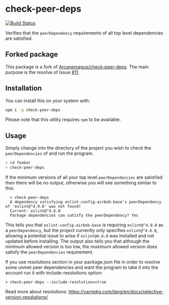 # check-peer-deps

[![Build Status](https://travis-ci.com/sounisi5011/check-peer-deps.svg?branch=master)](https://travis-ci.com/sounisi5011/check-peer-deps)

Verifies that the `peerDependency` requirements of all top level dependencies
are satisfied.

## Forked package

This package is a fork of [Arcanemagus/check-peer-deps](https://github.com/Arcanemagus/check-peer-deps).
The main purpose is the resolve of Issue [#11](https://github.com/Arcanemagus/check-peer-deps/issues/11).

## Installation

You can install this on your system with:

```sh
npm i -g check-peer-deps
```

Please note that this utility requires `npm` to be available.

## Usage

Simply change into the directory of the project you wish to check the
`peerDependencies` of and run the program.

```sh
> cd foobar
> check-peer-deps
```

If the minimum versions of all your top level `peerDependencies` are satisfied
then there will be no output, otherwise you will see something similar to this:

```
  > check-peer-deps
  A dependency satisfying eslint-config-airbnb-base's peerDependency of 'eslint@^4.9.0' was not found!
  Current: eslint@^4.6.0
  Package dependencies can satisfy the peerDependency? Yes
```

This tells you that `eslint-config-airbnb-base` is requiring `eslint@^4.9.0` as
a `peerDependency`, but the project currently only specifies `eslint@^4.6.0`,
allowing a potential issue to arise if `eslint@4.6.0` was installed and not
updated before installing. The output also tells you that although the
_minimum_ allowed version is too low, the _maximum_ allowed version does
satisfy the `peerDependencies` requirement.


If you use resolutions section in your package.json file in order to resolve some unmet peer dependencies
and want the program to take it into the account run it with include-resolutions option:

```
> check-peer-deps --include-resolutions=true
```

Read more about resolutions: https://yarnpkg.com/lang/en/docs/selective-version-resolutions/
